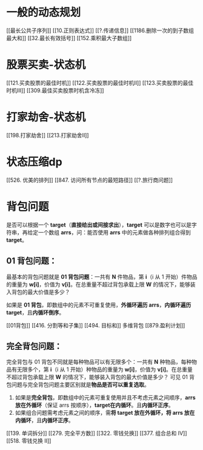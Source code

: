 # 一般的动态规划
[[最长公共子序列]]
[[10.正则表达式]]
[[?.传递信息]]
[[1186.删除一次的到子数组最大和]]
[[32.最长有效括号]]
[[152.乘积最大子数组]]

# 股票买卖-状态机
[[121.买卖股票的最佳时机]]
[[122.买卖股票的最佳时机II]]
[[123.买卖股票的最佳时机III]]
[[309.最佳买卖股票时机含冷冻]]

# 打家劫舍-状态机
[[198.打家劫舍]]
[[213.打家劫舍II]]

# 状态压缩dp
[[526. 优美的排列]]
[[847. 访问所有节点的最短路径]]
[[?.旅行商问题]]

# 背包问题
是否可以根据一个 **target**（**直接给出或间接求出**），**target** 可以是数字也可以是字符串，再给定一个数组 **arrs**，问：能否使用 **arrs** 中的元素做各种排列组合得到 **target**。
##  01 背包问题：
最基本的背包问题就是 **01 背包问题**：一共有 **N** 件物品，第 **i**（i 从 1 开始）件物品的重量为 **w[i]**，价值为 **v[i]**。在总重量不超过背包承载上限 **W** 的情况下，能够装入背包的最大价值是多少？

如果是 **01 背包**，即数组中的元素不可重复使用，**外循环遍历 arrs**，**内循环遍历 target**，且**内循环倒序**。

[[01背包]]
[[416. 分割等和子集]]
[[494. 目标和]]
多维背包
[[879.盈利计划]]
## 完全背包问题：
完全背包与 01 背包不同就是每种物品可以有无限多个：一共有 **N** 种物品，每种物品有无限多个，第 **i**（i 从 1 开始）种物品的重量为 **w[i]**，价值为 **v[i]**。在总重量不超过背包承载上限 **W** 的情况下，能够装入背包的最大价值是多少？
可见 01 背包问题与完全背包问题主要区别就是**物品是否可以重复选取**。

1. 如果是**完全背包**，即数组中的元素可重复使用并且不考虑元素之间顺序，**arrs 放在外循环**（保证 arrs 按顺序），**target在内循环**。且**内循环正序**。
2. 如果组合问题需考虑元素之间的顺序，需**将 target 放在外循环，将 arrs 放在内循环**，且**内循环正序**。

[[139. 单词拆分]]
[[279. 完全平方数]]
[[322. 零钱兑换]]
[[377. 组合总和 Ⅳ]]
[[518. 零钱兑换 II]]
